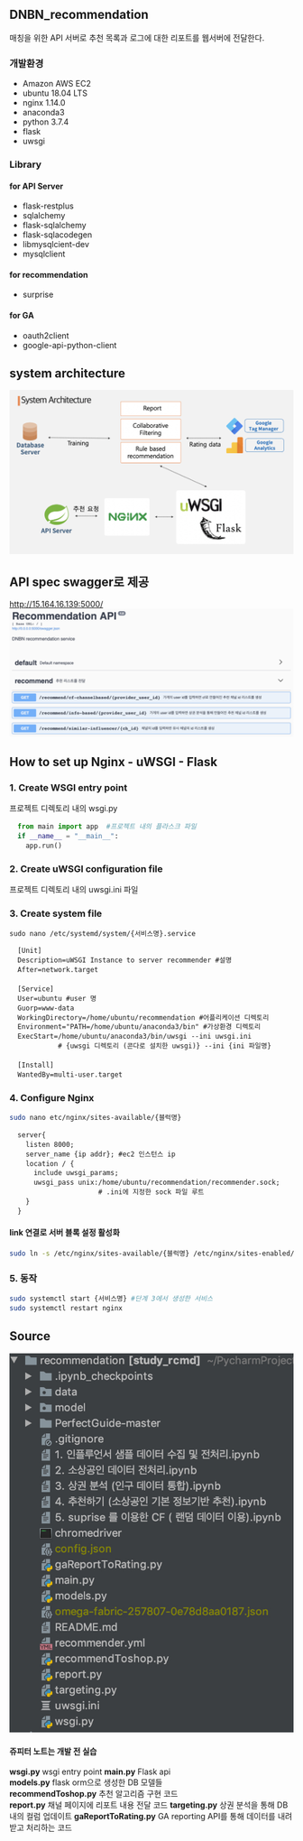 ## DNBN_recommendation
매칭을 위한 API 서버로 추천 목록과 로그에 대한 리포트를 웹서버에 전달한다.

### 개발환경
- Amazon AWS EC2
- ubuntu 18.04 LTS
- nginx 1.14.0
- anaconda3
- python 3.7.4
- flask
- uwsgi
### Library
#### for API Server
- flask-restplus
- sqlalchemy
- flask-sqlalchemy
- flask-sqlacodegen
- libmysqlcient-dev
- mysqlclient
#### for recommendation
- surprise
#### for GA
- oauth2client
- google-api-python-client

## system architecture
<img src="./data/images/system_architecture.png?raw=true" alt="system_architecture.png"></img>


## API spec swagger로 제공 
http://15.164.16.139:5000/  
<img src="./data/images/swagger.png?raw=true" alt="swagger.png"></img>

## How to set up Nginx - uWSGI - Flask
### 1. Create WSGI entry point   
프로젝트 디렉토리 내의 wsgi.py
~~~python
  from main import app  #프로젝트 내의 플라스크 파일
  if __name__ = "__main__":
    app.run()
~~~
### 2. Create uWSGI configuration file       
프로젝트 디렉토리 내의 uwsgi.ini 파일 
### 3. Create system file
~~~shell
sudo nano /etc/systemd/system/{서비스명}.service
~~~  
~~~txt
  [Unit]
  Description=uWSGI Instance to server recommender #설명
  After=network.target

  [Service]
  User=ubuntu #user 명
  Guorp=www-data
  WorkingDirectory=/home/ubuntu/recommendation #어플리케이션 디렉토리
  Environment="PATH=/home/ubuntu/anaconda3/bin" #가상환경 디렉토리
  ExecStart=/home/ubuntu/anaconda3/bin/uwsgi --ini uwsgi.ini 
            # {uwsgi 디렉토리 (콘다로 설치한 uwsgi)} --ini {ini 파일명}

  [Install]
  WantedBy=multi-user.target
~~~
### 4. Configure Nginx
~~~Bash
sudo nano etc/nginx/sites-available/{블럭명}
~~~  
~~~txt
  server{
    listen 8000;
    server_name {ip addr}; #ec2 인스턴스 ip
    location / {
      include uwsgi_params;
      uwsgi_pass unix:/home/ubuntu/recommendation/recommender.sock;
                      # .ini에 지정한 sock 파일 루트
    }
  }
~~~
#### link 연결로 서버 블록 설정 활성화 
~~~Bash
sudo ln -s /etc/nginx/sites-available/{블럭명} /etc/nginx/sites-enabled/
~~~  
### 5. 동작
~~~Bash
sudo systemctl start {서비스명} #단계 3에서 생성한 서비스
sudo systemctl restart nginx 
~~~

## Source 
<img src="./data/images/directory.png?raw=true" alt="directory.png"></img>    
#### 쥬피터 노트는 개발 전 실습 
**wsgi.py**  wsgi entry point
**main.py**  Flask api  
**models.py**  flask orm으로 생성한 DB 모델들  
**recommendToshop.py**  추천 알고리즘 구현 코드  
**report.py**  채널 페이지에 리포트 내용 전달 코드
**targeting.py**  상권 분석을 통해 DB내의 컬럼 업데이트 
**gaReportToRating.py**  GA reporting API를 통해 데이터를 내려받고 처리하는 코드



